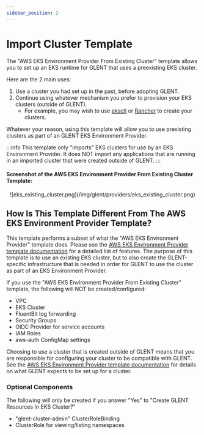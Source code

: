 ```yaml
---
sidebar_position: 2
---
```


# Import Cluster Template

The "AWS EKS Environment Provider From Existing Cluster" template allows you to set up an EKS runtime for GLENT that uses a preexisting EKS cluster. 

Here are the 2 main uses:

1. Use a cluster you had set up in the past, before adopting GLENT.
1. Continue using whatever mechanism you prefer to provision your EKS clusters (outside of GLENT).
    * For example, you may wish to use [eksctl](https://eksctl.io/) or [Rancher](https://www.rancher.com/) to create your clusters.

Whatever your reason, using this template will allow you to use prexisting clusters as part of an GLENT EKS Environment Provider.

:::info
This template only "imports" EKS clusters for use by an EKS Environment Provider. It does NOT import any applications that are running in an imported cluster that were created outside of GLENT.
:::

#### Screenshot of the AWS EKS Environment Provider From Existing Cluster Template:
<p align="center">
![eks_existing_cluster.png](/img/glent/providers/eks_existing_cluster.png)
</p>

## How Is This Template Different From The AWS EKS Environment Provider Template?

This template performs a subset of what the "AWS EKS Environment Provider" template does. Please see the [AWS EKS Environment Provider template documentation](newClusterTemplate) for a detailed list of features. The purpose of this template is to use an existing EKS cluster, but to also create the GLENT-specific infrastructure that is needed in order for GLENT to use the cluster as part of an EKS Environment Provider.

If you use the "AWS EKS Environment Provider From Existing Cluster" template, the following will NOT be created/configured:

  * VPC
  * EKS Cluster
  * FluentBit log forwarding
  * Security Groups
  * OIDC Provider for service accounts
  * IAM Roles
  * aws-auth ConfigMap settings

Choosing to use a cluster that is created outside of GLENT means that you are responsible for configuring your cluster to be compatible with GLENT. See the [AWS EKS Environment Provider template documentation](newClusterTemplate) for details on what GLENT expects to be set up for a cluster. 

### Optional Components

The following will only be created if you answer "Yes" to "Create GLENT Resources In EKS Cluster?"
  * "glent-cluster-admin" ClusterRoleBinding
  * ClusterRole for viewing/listing namespaces
